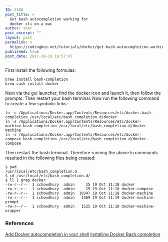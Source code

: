 ```yaml
---
ID: 2388
post_title: >
  Get bash autocompletion working for
  docker cli on a mac
author: sher
post_excerpt: ""
layout: post
permalink: >
  https://codingbee.net/tutorials/docker/get-bash-autocompletion-working-for-docker-cli-on-a-mac
published: true
post_date: 2017-10-19 16:57:07
---
```


<p>First install the following formulas:</p>
<pre><code class="language-bash">brew install bash-completion
brew cask install docker
</code></pre>
<p>Next via the gui launcher, find the docker icon and launch it, then follow the prompts. Then restart your bash terminal. Now run the following command to create a few symbolic links:</p>
<pre><code class="language-bash">ln -s /Applications/Docker.app/Contents/Resources/etc/docker.bash-completion /usr/local/etc/bash_completion.d/docker
ln -s /Applications/Docker.app/Contents/Resources/etc/docker-machine.bash-completion /usr/local/etc/bash_completion.d/docker-machine
ln -s /Applications/Docker.app/Contents/Resources/etc/docker-compose.bash-completion /usr/local/etc/bash_completion.d/docker-compose</code></pre>
<p>Then restart the bash terminal. Therefore running the above ln commands resulted in the following files being created:</p>
<pre><code class="language-bash">$ pwd
/usr/local/etc/bash_completion.d
$ cd /usr/local/etc/bash_completion.d/
$ ll | grep docker
-rw-r--r--  1 schowdhury  admin     15 19 Oct 11:18 docker
-rw-r--r--  1 schowdhury  admin     15 19 Oct 11:18 docker-compose
-rw-r--r--  1 schowdhury  admin  10347 19 Oct 11:18 docker-machine
-rw-r--r--  1 schowdhury  admin   1469 19 Oct 11:19 docker-machine-prompt
-rw-r--r--  1 schowdhury  admin   1525 19 Oct 11:18 docker-machine-wrapper
</code></pre>
<h3>References</h3>
<p><a href="https://webascrazy.net/2017/02/02/add-docker-autocompletion-in-your-shell/">Add Docker autocompletion in your shell</a>
<a href="https://docs.docker.com/docker-for-mac/#installing-bash-completion">Installing Docker Bash completion</a></p>